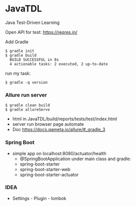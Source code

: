 # JavaTDL
Java Test-Driven Learning

Open API for test: 
https://reqres.in/

Add Gradle
```
$ gradle init
$ gradle build
  BUILD SUCCESSFUL in 8s
  4 actionable tasks: 2 executed, 2 up-to-date
```
run my task:
```
$ gradle -q version
```
### Allure run server
```
$ gradle clean build
$ gradle allureServe
```
- html in JavaTDL/build/reports/tests/test/index.html
- server run browser page automate
- Doc https://docs.qameta.io/allure/#_gradle_3


### Spring Boot
- simple app on localhost:8080/actuator/health
    - @SpringBootApplication under main class and gradle: 
    - spring-boot-starter
    - spring-boot-starter-web
    - spring-boot-starter-actuator


### IDEA
  - Settings - Plugin - lombok
